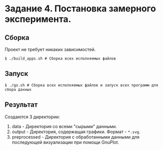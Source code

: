 # Задание 4. Постановка замерного эксперимента.

## Сборка
Проект не требует никаких зависимостей.
```
$ ./build_apps.sh # Сборка всех исполняемых файлов
```
## Запуск
```
$ ./go.sh # Сборка всех исполняемых файлов и запуск всех программ для сбора данных
```
## Результат
Создаются 3 директории:
1. data - Директория со всеми "сырыми" данными.
2. output - Директория, содержащая графики. Формат - `*.svg`.
3. preprocessed - Директория с обработанными данными для последующей визуализации при помощи GnuPlot.
